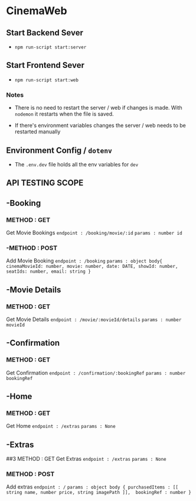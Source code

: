 # CinemaWeb

## Start Backend Sever
- `npm run-script start:server`

## Start Frontend Sever
- `npm run-script start:web`
### Notes
- There is no need to restart the server / web if changes is made. With `nodemon` it restarts when the file is saved.

- If there's environment variables changes the server / web needs to be restarted manually

## Environment Config / `dotenv`
- The `.env.dev` file holds all the env variables for `dev`

## API TESTING SCOPE

## -Booking
### METHOD : GET
Get Movie Bookings
`endpoint : /booking/movie/:id`
`params : number id`

### -METHOD : POST
Add Movie Booking
`endpoint : /booking`
`params : object body{
    cinemaMovieId: number,
    movie: number,
    date: DATE,
    showId: number,
    seatIds: number,
    email: string
  }`

## -Movie Details
### METHOD : GET
Get Movie Details
`endpoint : /movie/:movieId/details`
`params : number movieId`

## -Confirmation
### METHOD : GET
Get Confirmation
`endpoint : /confirmation/:bookingRef`
`params : number bookingRef`

## -Home 
### METHOD : GET
Get Home
`endpoint : /extras`
`params : None`

## -Extras
##3 METHOD : GET
Get Extras 
`endpoint : /extras`
`params : None`

### METHOD : POST 
Add extras
`endpoint : /`
`params : object body {
    purchasedItems : [[ string name, number price, string imagePath ]], 
    bookingRef : number
}`
